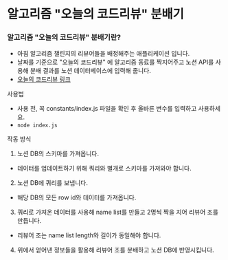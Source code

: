 # 알고리즘 "오늘의 코드리뷰" 분배기

### 알고리즘 "오늘의 코드리뷰" 분배기란?

- 아침 알고리즘 챌린지의 리뷰어들을 배정해주는 애플리케이션 입니다.
- 날짜를 기준으로 "오늘의 코드리뷰" 에 알고리즘 동료를 짝지어주고 노션 API를 사용해 분배 결과를 노션 데이터베이스에 입력해 줍니다.
- [오늘의 코드리뷰 링크](https://www.notion.so/vanillacoding/1c9a7576359a476280d32696b8921141?v=c567a028cb3c4cb4b0165dcf1797737f)

사용법

- 사용 전, 꼭 constants/index.js 파일을 확인 후 올바른 변수를 입력하고 사용하세요.
- `node index.js`

작동 방식

1. 노션 DB의 스키마를 가져옵니다.

- 데이터를 업데이트하기 위해 쿼리와 별개로 스키마를 가져와야 합니다.

2. 노션 DB에 쿼리를 보냅니다.

- 해당 DB의 모든 row id와 데이터를 가져옵니다.

3. 쿼리로 가져온 데이터를 사용해 name list를 만들고 2명씩 짝을 지어 리뷰어 조를 만듭니다.

- 리뷰어 조는 name list length와 길이가 동일해야 합니다.

4. 위에서 얻어낸 정보들을 활용해 리뷰어 조를 분배하고 노션 DB에 반영시킵니다.

